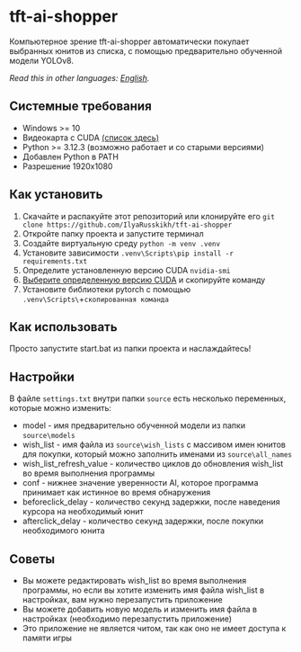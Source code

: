 # tft-ai-shopper
Компьютерное зрение tft-ai-shopper автоматически покупает выбранных юнитов из списка, с помощью предварительно обученной модели YOLOv8.

*Read this in other languages: [English](https://github.com/IlyaRusskikh/tft-ai-shopper "English").*
## Системные требования
- Windows >= 10
- Видеокарта с CUDA [(список здесь)](https://ru.wikipedia.org/wiki/CUDA "(проверьте список здесь)")
- Python >= 3.12.3 (возможно работает и со старыми версиями)
- Добавлен Python в PATH
- Разрешение 1920x1080

## Как установить
1. Скачайте и распакуйте этот репозиторий или клонируйте его `git clone https://github.com/IlyaRusskikh/tft-ai-shopper`
2. Откройте папку проекта и запустите терминал
3. Создайте виртуальную среду `python -m venv .venv`
4. Установите зависимости `.venv\Scripts\pip install -r requirements.txt`
5. Определите установленную версию CUDA `nvidia-smi`
6. [Выберите определенную версию CUDA](https://pytorch.org/get-started/locally/ "Выберите определенную версию CUDA") и скопируйте команду
7. Установите библиотеки pytorch с помощью `.venv\Scripts\`+`скопированная команда`

## Как использовать
Просто запустите start.bat из папки проекта и наслаждайтесь!

## Настройки
В файле `settings.txt` внутри папки `source` есть несколько переменных, которые можно изменить:
- model - имя предварительно обученной модели из папки `source\models`
- wish_list - имя файла из `source\wish_lists` с массивом имен юнитов для покупки, который можно заполнить именами из `source\all_names`
- wish_list_refresh_value - количество циклов до обновления wish_list во время выполнения программы
- conf - нижнее значение уверенности AI, которое программа принимает как истинное во время обнаружения
- beforeclick_delay - количество секунд задержки, после наведения курсора на необходимый юнит
- afterclick_delay - количество секунд задержки, после покупки необходимого юнита

## Советы
- Вы можете редактировать wish_list во время выполнения программы, но если вы хотите изменить имя файла wish_list в настройках, вам нужно перезапустить приложение
- Вы можете добавить новую модель и изменить имя файла в настройках (необходимо перезапустить приложение)
- Это приложение не является читом, так как оно не имеет доступа к памяти игры
